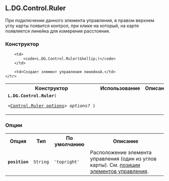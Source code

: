 ## L.DG.Control.Ruler

При подключении данного элемента управления, в правом верхнем углу карты появится контрол, при клике на который, на карте появляется линейка для измерения расстояния. 

### Конструктор

<table>
    <tr>
        <th>Конструктор</th>
        <th>Использование</th>
        <th>Описание</th>
    </tr>
    <tr>
        <td><code><b>L.DG.Control.Ruler</b>(
            <nobr>&lt;<a href="#control-ruler-options">Control.Ruler options</a>&gt; <i>options?</i> )</nobr>
        </code></td>

        <td>
            <code>L.DG.Control.Ruler(&hellip;)</code>
        </td>

        <td>Создает элемент управления линейкой.</td>
    </tr>
</table>

### Опции

<table>
    <tr>
        <th>Опция</th>
        <th>Тип</th>
        <th>По умолчанию</th>
        <th>Описание</th>
    </tr>
    <tr>
        <td><code><b>position</b></code></td>
        <td><code>String</code></td>
        <td><code><span class="string">'topright'</span></td>
        <td>Расположение элемента управления (один из углов карты). См. <a href="#control-positions">позиции элементов управления</a>.</td>
    </tr>
</table>
